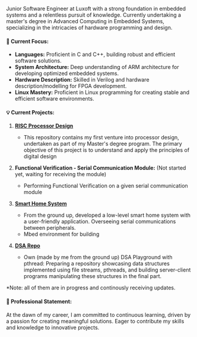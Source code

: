 Junior Software Engineer at Luxoft with a strong foundation in embedded systems and a relentless pursuit of knowledge. Currently undertaking a master's degree in Advanced Computing in Embedded Systems, specializing in the intricacies of hardware programming and design.

#### 🚀 Current Focus:

- **Languages:** Proficient in C and C++, building robust and efficient software solutions.
- **System Architecture:** Deep understanding of ARM architecture for developing optimized embedded systems.
- **Hardware Description:** Skilled in Verilog and hardware description/modelling for FPGA development.
- **Linux Mastery:** Proficient in Linux programming for creating stable and efficient software environments.

#### 💡 Current Projects:

1. [**RISC Processor Design**](https://github.com/Cristiaaannn/RISC-processor-designing-) 
   - This repository contains my first venture into processor design, undertaken as part of my Master's degree program. The primary objective of this project is to understand and apply the principles of digital design
3. **Functional Verification - Serial Communication Module:** (Not started yet, waiting for receiving the module)
   - Performing Functional Verification on a given serial communication module 

4. [**Smart Home System**](https://github.com/Cristiaaannn/Nucleo-Smart-Home-Project)
   - From the ground up, developed a low-level smart home system with a user-friendly application. Overseeing serial communications between peripherals.
   - Mbed environment for building

5. [**DSA Repo**](https://github.com/Cristiaaannn/C-data-structures)
   - Own (made by me from the ground up) DSA Playground with pthread: Preparing a repository showcasing data structures implemented using file streams, pthreads, and building server-client programs manipulating these structures in the final part.

*Note: all of them are in progress and continously receiving updates.

#### 🌟 Professional Statement:

At the dawn of my career, I am committed to continuous learning, driven by a passion for creating meaningful solutions. Eager to contribute my skills and knowledge to innovative projects.

